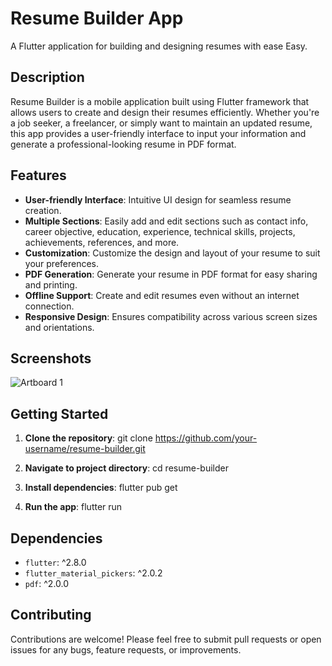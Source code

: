 # Resume Builder App

A Flutter application for building and designing resumes with ease Easy.

## Description

Resume Builder is a mobile application built using Flutter framework that allows users to create and design their resumes efficiently. Whether you're a job seeker, a freelancer, or simply want to maintain an updated resume, this app provides a user-friendly interface to input your information and generate a professional-looking resume in PDF format.

## Features

- **User-friendly Interface**: Intuitive UI design for seamless resume creation.
- **Multiple Sections**: Easily add and edit sections such as contact info, career objective, education, experience, technical skills, projects, achievements, references, and more.
- **Customization**: Customize the design and layout of your resume to suit your preferences.
- **PDF Generation**: Generate your resume in PDF format for easy sharing and printing.
- **Offline Support**: Create and edit resumes even without an internet connection.
- **Responsive Design**: Ensures compatibility across various screen sizes and orientations.

## Screenshots

![Artboard 1](https://github.com/PrincePatel027/Resume-Builder/assets/149999800/cf3e1f38-b076-4554-a493-068412f146ef)

## Getting Started

1. **Clone the repository**:
git clone https://github.com/your-username/resume-builder.git

2. **Navigate to project directory**:
cd resume-builder

3. **Install dependencies**:
flutter pub get

4. **Run the app**:
flutter run


## Dependencies

- `flutter`: ^2.8.0
- `flutter_material_pickers`: ^2.0.2
- `pdf`: ^2.0.0

## Contributing

Contributions are welcome! Please feel free to submit pull requests or open issues for any bugs, feature requests, or improvements.

